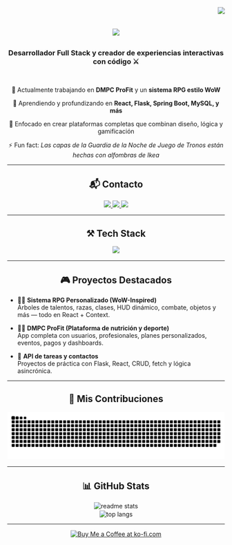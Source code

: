 <img align="right" src="https://visitor-badge.laobi.icu/badge?page_id=DavidVivarMartinez.DavidVivarMartinez" />

<h1 align="center">
    <img src="https://readme-typing-svg.herokuapp.com/?font=Righteous&size=35&center=true&vCenter=true&width=500&height=70&duration=4000&lines=Hola%2C+soy+David+Vivar!;Full-Stack+Developer+%F0%9F%9A%80;Apasionado+del+fitness+y+los+videojuegos!" />
</h1>

<h3 align="center">Desarrollador Full Stack y creador de experiencias interactivas con código ⚔️</h3>

<br/>

<div align="center">
 
 🔭 Actualmente trabajando en **DMPC ProFit** y un **sistema RPG estilo WoW**

 🌱 Aprendiendo y profundizando en **React, Flask, Spring Boot, MySQL, y más**

 🎯 Enfocado en crear plataformas completas que combinan diseño, lógica y gamificación

 ⚡ Fun fact: *Las capas de la Guardia de la Noche de Juego de Tronos están hechas con alfombras de Ikea*
 
</div>

---

<h2 align="center">📬 Contacto</h2>

<div align="center"> 
  <a href="mailto:davidvivarmartinez@gmail.com">
    <img src="https://img.shields.io/badge/Gmail-333333?style=for-the-badge&logo=gmail&logoColor=red" />
  </a>
  <a href="https://www.linkedin.com/in/david-vivar-martinez-3b2470156/" target="_blank">
    <img src="https://img.shields.io/badge/LinkedIn-0077B5?style=for-the-badge&logo=linkedin&logoColor=white" />
  </a>
  <a href="https://github.com/DavidVivarMartinez" target="_blank">
     <img src="https://img.shields.io/badge/Portfolio-FF5722?style=for-the-badge&logo=firefox&logoColor=white" />
  </a>
</div>

---

<h2 align="center">⚒️ Tech Stack</h2>

<div align="center">
    <img src="https://skillicons.dev/icons?i=react,flask,spring,html,css,javascript,typescript,python,java,mysql,postgres,git,github,vscode,figma,nodejs,express" />
</div>

---

<h2 align="center">🎮 Proyectos Destacados</h2>

- 🧙‍♂️ **Sistema RPG Personalizado (WoW-Inspired)**  
  Árboles de talentos, razas, clases, HUD dinámico, combate, objetos y más — todo en React + Context.

- 🏋️‍♂️ **DMPC ProFit (Plataforma de nutrición y deporte)**  
  App completa con usuarios, profesionales, planes personalizados, eventos, pagos y dashboards.

- 🧾 **API de tareas y contactos**  
  Proyectos de práctica con Flask, React, CRUD, fetch y lógica asincrónica.

---

<h2 align="center">🐍 Mis Contribuciones</h2>

<div align="center">
  <img alt="snake eating my contributions" src="https://raw.githubusercontent.com/Platane/snk/output/github-contribution-grid-snake.svg" />
</div>

---

<h2 align="center">📊 GitHub Stats</h2>

<div align=center>
  <img width=390 src="https://github-readme-stats-salesp07.vercel.app/api?username=salesp07&count_private=true&show_icons=true&theme=react&rank_icon=github&border_radius=10" alt="readme stats" />
  <br/>
  <img width=325 align="center" src="https://github-readme-stats-salesp07.vercel.app/api/top-langs/?username=salesp07&hide=HTML&langs_count=8&layout=compact&theme=react&border_radius=10&size_weight=0.5&count_weight=0.5&exclude_repo=github-readme-stats" alt="top langs" />
</div>


---

<div align="center">
  <a href='https://ko-fi.com/davidvivar' target='_blank'>
    <img height='64' style='border:0px;height:64px;' src='https://storage.ko-fi.com/cdn/kofi1.png?v=3' alt='Buy Me a Coffee at ko-fi.com' />
  </a>
</div>
